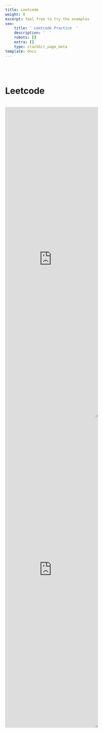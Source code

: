```yaml
---
title: Leetcode
weight: 0
excerpt: feel free to try the examples
seo:
    title: ' Leetcode Practice  '
    description: '  '
    robots: []
    extra: []
    type: stackbit_page_meta
template: docs
---
```


<br>
<br>
<h1>Leetcode </h1>
<br>
<iframe sandbox="allow-scripts"   style="z-index:-1!important; overflow:scroll;resize:both;" class="block-content" src="https://web-dev-collaborative.github.io/Leetcode-JS-PY-MD/" height="1000px" style="width: 1300px; scrolling="yes" frameborder="no" loading="lazy" allowtransparency="true" allowfullscreen="true"  frameborder="0" ></iframe>

<iframe sandbox="allow-scripts"   style="z-index:-1!important; overflow:scroll;resize:both;" class="block-content" src="https://web-dev-collaborative.github.io/Leetcode-JS-PY-MD/old_index.html" height="1000px" style="width: 1300px; scrolling="yes" frameborder="no" loading="lazy" allowtransparency="true" allowfullscreen="true"  frameborder="0" ></iframe>
